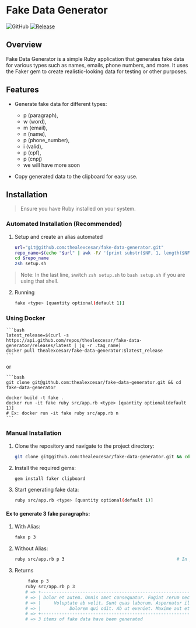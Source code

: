 # Fake Data Generator

![GitHub](https://img.shields.io/github/license/thealexcesar/fake-data-generator)
[![Release](https://img.shields.io/github/release/thealexcesar/fake-data-generator?label=Release&color=green&style=flat)](https://github.com/thealexcesar/fake-data-generator/releases)

## Overview

Fake Data Generator is a simple Ruby application that generates fake data for various types such as names, emails,
phone numbers, and more. It uses the Faker gem to create realistic-looking data for testing or other purposes.

## Features

- Generate fake data for different types:
  - p (paragraph),
  - w (word),
  - m (email),
  - n (name),
  - p (phone_number),
  - i (valid),
  - p (cpf),
  - p (cnpj)
  - we will have more soon

- Copy generated data to the clipboard for easy use.

## Installation

> Ensure you have Ruby installed on your system.

### Automated Installation (Recommended)

1. Setup and create an alias automated
    ```bash
    url="git@github.com:thealexcesar/fake-data-generator.git"
    repo_name=$(echo "$url" | awk -F/ '{print substr($NF, 1, length($NF)-4)}')
    cd $repo_name
    zsh setup.sh
    ```
> Note: In the last line, switch `zsh setup.sh` to `bash setup.sh` if you are using that shell.
2. Running
    ```bash
    fake <type> [quantity optional(default 1)]
    ```

### Using Docker

    ```bash
    latest_release=$(curl -s https://api.github.com/repos/thealexcesar/fake-data-generator/releases/latest | jq -r .tag_name)
    docker pull thealexcesar/fake-data-generator:$latest_release
    ```

or

    ```bash
    git clone git@github.com:thealexcesar/fake-data-generator.git && cd fake-data-generator
    
    docker build -t fake .
    docker run -it fake ruby src/app.rb <type> [quantity optional(default 1)]
    # Ex: docker run -it fake ruby src/app.rb n
    ```

### Manual Installation


1. Clone the repository and navigate to the project directory:

    ```bash
    git clone git@github.com:thealexcesar/fake-data-generator.git && cd fake-data-generator
    ```

2. Install the required gems:

    ```bash
    gem install faker clipboard
    ```

3. Start generating fake data:

    ```bash
    ruby src/app.rb <type> [quantity optional(default 1)]
    ```
#### Ex to generate 3 fake paragraphs:
1. With Alias:
    ```bash
    fake p 3
    ```

2. Without Alias: 
    ```bash
   ruby src/app.rb p 3                                           # In project path.
    ```
   
3. Returns
    ```bash
         fake p 3            
        ruby src/app.rb p 3                                          
        # => +----------------------------------------------------------------------+
        # => | Dolor et autem. Omnis amet consequatur. Fugiat rerum necessitatibus. |
        # => |     Voluptate ab velit. Sunt quas laborum. Aspernatur illo sint.     |
        # => |           Dolorem qui odit. Ab ut eveniet. Maxime aut et.            |
        # => +----------------------------------------------------------------------+
        # => 3 items of fake data have been generated
    ```